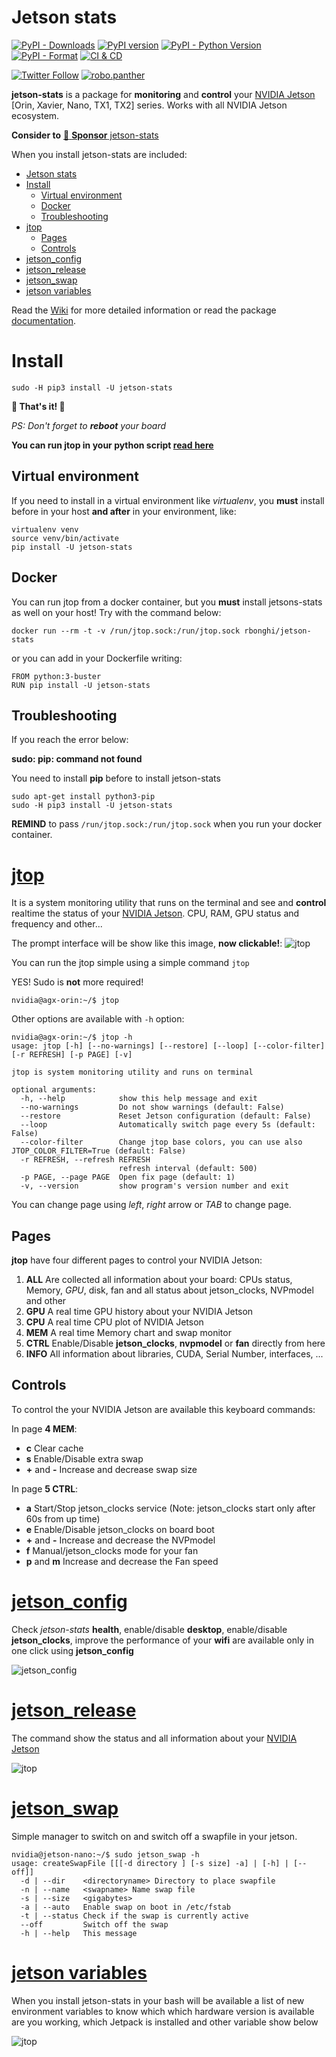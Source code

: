 # Jetson stats
[![PyPI - Downloads](https://img.shields.io/pypi/dw/jetson-stats.svg)](https://pypistats.org/packages/jetson-stats) [![PyPI version](https://badge.fury.io/py/jetson-stats.svg)](https://badge.fury.io/py/jetson-stats) [![PyPI - Python Version](https://img.shields.io/pypi/pyversions/jetson-stats.svg)](https://www.python.org/) [![PyPI - Format](https://img.shields.io/pypi/format/jetson-stats.svg)](https://pypi.org/project/jetson-stats/) [![CI & CD](https://github.com/rbonghi/jetson_stats/workflows/CI%20&%20CD/badge.svg)](https://github.com/rbonghi/jetson_stats/actions?query=workflow%3A%22CI+%26+CD%22)

[![Twitter Follow](https://img.shields.io/twitter/follow/raffaello86?style=social)](https://twitter.com/raffaello86) [![robo.panther](https://img.shields.io/badge/Follow:-robo.panther-E4405F?style=social&logo=instagram)](https://www.instagram.com/robo.panther/)

**jetson-stats** is a package for **monitoring** and **control** your [NVIDIA Jetson][NVIDIA Jetson] [Orin, Xavier, Nano, TX1, TX2] series. Works with all NVIDIA Jetson ecosystem.

**Consider to** [:sparkling_heart: **Sponsor** jetson-stats](https://github.com/sponsors/rbonghi)

When you install jetson-stats are included:
- [Jetson stats](#jetson-stats)
- [Install](#install)
  - [Virtual environment](#virtual-environment)
  - [Docker](#docker)
  - [Troubleshooting](#troubleshooting)
- [jtop](#jtop)
  - [Pages](#pages)
  - [Controls](#controls)
- [jetson\_config](#jetson_config)
- [jetson\_release](#jetson_release)
- [jetson\_swap](#jetson_swap)
- [jetson variables](#jetson-variables)

Read the [Wiki](https://github.com/rbonghi/jetson_stat/wiki) for more detailed information or read the package [documentation](https://rnext.it/jetson_stats).

# Install

```console
sudo -H pip3 install -U jetson-stats
```
**🚀 That's it! 🚀** 

_PS: Don't forget to **reboot** your board_

**You can run jtop in your python script [read here][library]**

## Virtual environment

If you need to install in a virtual environment like *virtualenv*, you **must** install before in your host **and after** in your environment, like:
```
virtualenv venv
source venv/bin/activate
pip install -U jetson-stats
```

## Docker

You can run jtop from a docker container, but you **must** install jetsons-stats as well on your host! Try with the command below:
```console
docker run --rm -t -v /run/jtop.sock:/run/jtop.sock rbonghi/jetson-stats
```

or you can add in your Dockerfile writing:

```docker
FROM python:3-buster
RUN pip install -U jetson-stats
```

## Troubleshooting

If you reach the error below:

**sudo: pip: command not found**

You need to install **pip** before to install jetson-stats

```console
sudo apt-get install python3-pip
sudo -H pip3 install -U jetson-stats
```

**REMIND** to pass `/run/jtop.sock:/run/jtop.sock` when you run your docker container.

# [jtop][jtop] 
It is a system monitoring utility that runs on the terminal and see and **control** realtime the status of your [NVIDIA Jetson][NVIDIA Jetson]. CPU, RAM, GPU status and frequency and other...

The prompt interface will be show like this image, **now clickable!**:
![jtop](https://github.com/rbonghi/jetson_stats/wiki/images/jtop.gif)

You can run the jtop simple using a simple command `jtop`

YES! Sudo is **not** more required!
```console
nvidia@agx-orin:~/$ jtop
```

Other options are available with `-h` option:
```console
nvidia@agx-orin:~/$ jtop -h
usage: jtop [-h] [--no-warnings] [--restore] [--loop] [--color-filter] [-r REFRESH] [-p PAGE] [-v]

jtop is system monitoring utility and runs on terminal

optional arguments:
  -h, --help            show this help message and exit
  --no-warnings         Do not show warnings (default: False)
  --restore             Reset Jetson configuration (default: False)
  --loop                Automatically switch page every 5s (default: False)
  --color-filter        Change jtop base colors, you can use also JTOP_COLOR_FILTER=True (default: False)
  -r REFRESH, --refresh REFRESH
                        refresh interval (default: 500)
  -p PAGE, --page PAGE  Open fix page (default: 1)
  -v, --version         show program's version number and exit
```
You can change page using _left_, _right_ arrow or _TAB_ to change page.
## Pages
**jtop** have four different pages to control your NVIDIA Jetson:
1. **ALL** Are collected all information about your board: CPUs status, Memory, *GPU*, disk, fan and all status about jetson_clocks, NVPmodel and other
2. **GPU** A real time GPU history about your NVIDIA Jetson
3. **CPU** A real time CPU plot of NVIDIA Jetson
4. **MEM** A real time Memory chart and swap monitor
5. **CTRL** Enable/Disable **jetson_clocks**, **nvpmodel** or **fan** directly from here
6. **INFO** All information about libraries, CUDA, Serial Number, interfaces, ...
## Controls
To control the your NVIDIA Jetson are available this keyboard commands:

In page **4 MEM**:
* **c** Clear cache
* **s** Enable/Disable extra swap
* **+** and **-** Increase and decrease swap size

In page **5 CTRL**:
* **a** Start/Stop jetson_clocks service (Note: jetson_clocks start only after 60s from up time)
* **e** Enable/Disable jetson_clocks on board boot
* **+** and **-** Increase and decrease the NVPmodel
* **f** Manual/jetson_clocks mode for your fan
* **p** and **m** Increase and decrease the Fan speed

# [jetson_config][jetson_config]

Check _jetson-stats_ **health**, enable/disable **desktop**, enable/disable **jetson_clocks**, improve the performance of your **wifi** are available only in one click using **jetson_config**

![jetson_config](https://github.com/rbonghi/jetson_stats/wiki/images/jetson_config.png)
# [jetson_release][jetson_release]
The command show the status and all information about your [NVIDIA Jetson][NVIDIA Jetson]

![jtop](https://github.com/rbonghi/jetson_stats/wiki/images/jetso_release.png)
# [jetson_swap][jetson_swap]
Simple manager to switch on and switch off a swapfile in your jetson.

```console
nvidia@jetson-nano:~/$ sudo jetson_swap -h
usage: createSwapFile [[[-d directory ] [-s size] -a] | [-h] | [--off]]
  -d | --dir    <directoryname> Directory to place swapfile
  -n | --name   <swapname> Name swap file
  -s | --size   <gigabytes>
  -a | --auto   Enable swap on boot in /etc/fstab 
  -t | --status Check if the swap is currently active
  --off         Switch off the swap
  -h | --help   This message
```

# [jetson variables][jetson_variables]
When you install jetson-stats in your bash will be available a list of new environment variables to know which which hardware version is available are you working, which Jetpack is installed and other variable show below

![jtop](https://github.com/rbonghi/jetson_stats/wiki/images/jetson_env.png)

[library]: https://github.com/rbonghi/jetson_stats/wiki/library
[jtop]: https://github.com/rbonghi/jetson_stats/wiki/jtop
[jetson_config]: https://github.com/rbonghi/jetson_stats/wiki/jetson_config
[jetson_swap]: https://github.com/rbonghi/jetson_stats/wiki/jetson_swap
[jetson_variables]: https://github.com/rbonghi/jetson_stats/wiki/jetson_variables
[jetson_release]: https://github.com/rbonghi/jetson_stats/wiki/jetson_release
[jetson_performance]: https://github.com/rbonghi/jetson_stats/wiki/jetson_performance
[jetson_docker]: https://github.com/rbonghi/jetson_stats/wiki/jetson_docker
[NVIDIA]: https://www.nvidia.com/
[NVIDIA Jetson]: https://developer.nvidia.com/buy-jetson
